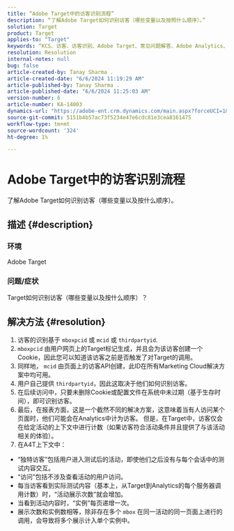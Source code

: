 ```yaml
---
title: “Adobe Target中的访客识别流程”
description: “了解Adobe Target如何识别访客（哪些变量以及按照什么顺序）。”
solution: Target
product: Target
applies-to: "Target"
keywords: “KCS、访客、访客识别、Adobe Target、常见问题解答、Adobe Analytics、活动展示次数、实例数、独特访客、访问次数”
resolution: Resolution
internal-notes: null
bug: false
article-created-by: Tanay Sharma .
article-created-date: "6/6/2024 11:19:29 AM"
article-published-by: Tanay Sharma .
article-published-date: "6/6/2024 11:25:03 AM"
version-number: 6
article-number: KA-14003
dynamics-url: "https://adobe-ent.crm.dynamics.com/main.aspx?forceUCI=1&pagetype=entityrecord&etn=knowledgearticle&id=afaf33a3-f623-ef11-840b-6045bd0065b6"
source-git-commit: 5151b4b57ac73f5234e47e6cdc81e3cea8161475
workflow-type: tm+mt
source-wordcount: '324'
ht-degree: 1%

---
```


# Adobe Target中的访客识别流程


了解Adobe Target如何识别访客（哪些变量以及按什么顺序）。

## 描述 {#description}


### 环境

Adobe Target



### 问题/症状

Target如何识别访客（哪些变量以及按什么顺序）？


## 解决方法 {#resolution}


1. 访客的识别基于 `mboxpcid` 或 `mcid` 或 `thirdpartyid`.
2. `mboxpcid` 由用户网页上的Target标记生成，并且会为该访客创建一个Cookie，因此您可以知道该访客之前是否触发了对Target的调用。
3. 同样地， `mcid` 由页面上的访客API创建，此ID在所有Marketing Cloud解决方案中均可用。
4. 用户自己提供 `thirdpartyid`，因此这取决于他们如何识别访客。
5. 在后续访问中，只要未删除Cookie或配置文件在系统中未过期（基于生存时间），即可识别访客。
6. 最后，在报表方面，这是一个截然不同的解决方案，这意味着当有人访问某个页面时，他们可能会在Analytics中计为访客。 但是，在Target中，访客仅会在给定活动的上下文中进行计数（如果访客符合活动条件并且提供了与该活动相关的体验）。
7. 在A4T上下文中：


- “独特访客”包括用户进入测试后的活动，即使他们之后没有与每个会话中的测试内容交互。
- “访问”包括不涉及查看活动的用户访问。
- 每当访客看到实际测试内容（基本上，从Target到Analytics的每个服务器调用计数）时，“活动展示次数”就会增加。
- 当看到活动内容时，“实例”每页递增一次。
- 展示次数和实例数相等，除非存在多个 `mbox` 在同一活动的同一页面上进行的调用，会导致将多个展示计入单个实例中。

